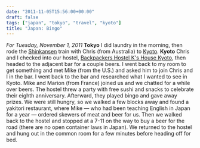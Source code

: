 ```yaml
---
date: "2011-11-05T15:56:00+00:00"
draft: false
tags: ["japan", "tokyo", "travel", "kyoto"]
title: "Japan: Bingo"
---
```

*For Tuesday, November 1, 2011* **Tokyo** I did laundry in the morning, then rode the [Shinkansen](http://www.google.com/search?client=safari&rls;=en&q;=shinkansen&oe;=UTF-8&um;=1&ie;=UTF-8&hl;=en&tbm;=isch&source;=og&sa;=N&tab;=wi&biw;=1366&bih;=690&sei;=%20T1a1TtXMKYvymAXLkdHSAw) train with Chris (from Australia) to [Kyoto](http://www.google.com/search?hl=en&client;=safari&rls;=en&q;=kyoto&gs;_sm=e&gs;_upl=26465l27215l0l27483l5l4l0l0l0l0l162l558l1.3l4l0&bav;=on.2,or.r_gc.r_pw.,cf.osb&biw;=1366&bih;=690&um;=1&ie;=UTF-8&tbm;=isch&source;=og&sa;=N&tab;=wi). **Kyoto** Chris and I checked into our hostel, [Backpackers Hostel K's House Kyoto](http://www.hostelworld.com/hosteldetails.php/Backpackers-Hostel-K-s-House-Kyoto/Kyoto/5536?sc_sau=rt), then headed to the adjacent bar for a couple beers. I went back to my room to get something and met Mike (from the U.S.) and asked him to join Chris and I in the bar. I went back to the bar and researched what I wanted to see in Kyoto. Mike and Marion (from France) joined us and we chatted for a while over beers. The hostel threw a party with free sushi and snacks to celebrate their eighth anniversary. Afterward, they played bingo and gave away prizes. We were still hungry, so we walked a few blocks away and found a yakitori restaurant, where Mike — who had been teaching English in Japan for a year — ordered skewers of meat and beer for us. Then we walked back to the hostel and stopped at a 7-11 on the way to buy a beer for the road (there are no open container laws in Japan). We returned to the hostel and hung out in the common room for a few minutes before heading off for bed.

